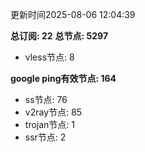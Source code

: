 更新时间2025-08-06 12:04:39

**总订阅: 22**
**总节点: 5297**
- vless节点: 8

**google ping有效节点: 164**
- ss节点: 76
- v2ray节点: 85
- trojan节点: 1
- ssr节点: 2

